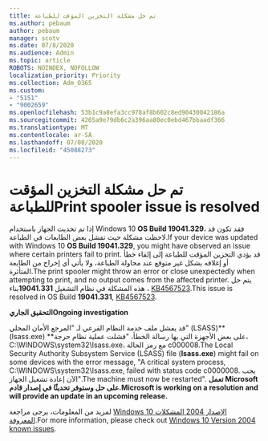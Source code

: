 ```yaml
---
title: تم حل مشكلة التخزين المؤقت للطباعة
ms.author: pebaum
author: pebaum
manager: scotv
ms.date: 07/8/2020
ms.audience: Admin
ms.topic: article
ROBOTS: NOINDEX, NOFOLLOW
localization_priority: Priority
ms.collection: Adm_O365
ms.custom:
- "5151"
- "9002659"
ms.openlocfilehash: 53b1c9a8efa3cc978af8b602c8ed90430042186a
ms.sourcegitcommit: 4265a9e79db6c2a396aa80ec0ebd467bbaadf366
ms.translationtype: MT
ms.contentlocale: ar-SA
ms.lasthandoff: 07/08/2020
ms.locfileid: "45088273"
---
```

# <a name="print-spooler-issue-is-resolved"></a><span data-ttu-id="673bb-102">تم حل مشكلة التخزين المؤقت للطباعة</span><span class="sxs-lookup"><span data-stu-id="673bb-102">Print spooler issue is resolved</span></span>

<span data-ttu-id="673bb-103">إذا تم تحديث الجهاز باستخدام Windows 10 **OS Build 19041.329**، فقد تكون قد لاحظت مشكلة حيث تفشل بعض الطابعات في الطباعة.</span><span class="sxs-lookup"><span data-stu-id="673bb-103">If your device was updated with Windows 10  **OS Build 19041.329**, you might have observed an issue where certain printers fail to print.</span></span> <span data-ttu-id="673bb-104">قد يؤدي التخزين المؤقت للطباعة إلى إلقاء خطأ أو إغلاقه بشكل غير متوقع عند محاولة الطباعة، ولا يأتي أي إخراج من الطابعة المتأثرة.</span><span class="sxs-lookup"><span data-stu-id="673bb-104">The print spooler might throw an error or close unexpectedly when attempting to print, and no output comes from the affected printer.</span></span> <span data-ttu-id="673bb-105">يتم حل هذه المشكلة في نظام التشغيل **19041.331**بناء ، [KB4567523](https://support.microsoft.com/help/4567523/windows-10-update-kb4567523).</span><span class="sxs-lookup"><span data-stu-id="673bb-105">This issue is resolved in OS Build  **19041.331**, [KB4567523](https://support.microsoft.com/help/4567523/windows-10-update-kb4567523).</span></span>  

<span data-ttu-id="673bb-106">**التحقيق الجاري**</span><span class="sxs-lookup"><span data-stu-id="673bb-106">**Ongoing investigation**</span></span>

<span data-ttu-id="673bb-107">قد يفشل ملف خدمة النظام الفرعي لـ "المرجع الأمان المحلي" (LSASS)\*\* (Isass.exe) \*\*على بعض الأجهزة التي بها رسالة الخطأ، "فشلت عملية نظام حرجة، C:\WINDOWS\system32\Isass.exe، مع رمز الحالة c000008.</span><span class="sxs-lookup"><span data-stu-id="673bb-107">The Local Security Authority Subsystem Service (LSASS) file (**Isass.exe**) might fail on some devices with the error message, "A critical system process, C:\WINDOWS\system32\Isass.exe, failed with status code c0000008.</span></span> <span data-ttu-id="673bb-108">يجب الآن إعادة تشغيل الجهاز".</span><span class="sxs-lookup"><span data-stu-id="673bb-108">The machine must now be restarted".</span></span>  <span data-ttu-id="673bb-109">**تعمل Microsoft على حل وستوفر تحديثًا في إصدار قادم.**</span><span class="sxs-lookup"><span data-stu-id="673bb-109">**Microsoft is working on a resolution and will provide an update in an upcoming release.**</span></span>

<span data-ttu-id="673bb-110">لمزيد من المعلومات، يرجى مراجعة [Windows 10 الإصدار 2004 المشكلات المعروفة](https://docs.microsoft.com/windows/release-information/status-windows-10-2004#442msgdesc).</span><span class="sxs-lookup"><span data-stu-id="673bb-110">For more information, please check out  [Windows 10 Version 2004 known issues](https://docs.microsoft.com/windows/release-information/status-windows-10-2004#442msgdesc).</span></span>